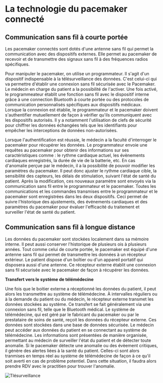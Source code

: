 La technologie du pacemaker connecté
=====================================================

Communication sans fil à courte portée
---------------------

Les pacemaker connectés sont dotés d'une antenne sans fil qui permet la communication avec des dispositifs externes. Elle permet au pacemaker de recevoir et de transmettre des signaux sans fil à des fréquences radios spécifiques. 

Pour manipuler le pacemaker, on utilise un programmateur. Il s'agit d'un dispositif indispensable à la télésurveillance des données. C'est celui-ci qui va permettre d'établir une connexion sans fil sécurisée avec le Pacemaker. Le médecin en charge du patient a la possibilité de l'activer. Une fois activé, le programmeateur établit une fonction sans fil avec le dispositif interne grâce à une connection Bluetooth à courte portée ou des protocoles de communication personnalisés spécifiques aux dispositifs médicaux. Lorsque la connexion est établie, le programmateur et le pacemaker doivent s'authentifier mutuellement de façon à vérifier qu'ils communiquent avec les dispositifs autorisés. Il y a notamment l'utilisation de clefs de sécurité pour chiffrer les données  échangées tels que les identifiants pour empêcher les interceptions de données non-autorisées.

Lorsque l'authentification est réussie, le médecin a la faculté d'interroger le pacemaker pour récupérer les données. Le programmateur envoie une requêtes au pacemaker pour obtenir des informations sur ses caractéristiques comme : le rythme cardiaque actuel, les évènements cardiaques enregistrés, la durée de vie de la batterie, etc. En cas d'anomalie perçue par le médecin, il a la possibilité de pouvoir modifier  les paramètres du pacemaker. Il peut donc ajuster le rythme cardiaque cible, la sensibilité des capteurs, les délais de stimulation, suivant l'état de santé du patient. Après la modification, ces nouveaux paramètre sont envoyés via la communication sans fil entre le programmateur et le pacemaker. Toutes les communications et les commandes transmises entre le programmateur et le pacemaker sont enregistrées dans les deux dispositifs. Ceci permet de suivre l'historique des ajustements, des événements cardiaques et des paramètres du pacemaker pour évaluer l'efficacité du traitement et surveiller l'état de santé du patient.


Communication sans fil à longue distance
-------------------------------

Les données du pacemaker sont stockées localement dans sa mémoire interne. Il peut aussi conserver l'historique de plusieurs ois à plusieurs années. Tout comme celui de courte portée, le pacemaker est équipé d'une antenne sans fil qui permet de transmettre les données à un récepteur extérieur. Le patient dispose d'un boîtier ou d'un appareil portatif qui disposera aussi d'une antenne. Ce récepteur externe établit une connexion sans fil sécurisée avec le pacemaker de façon à récupérer les données.


**Transfert vers le système de télémédecine**


Une fois que le boitier externe a réceptionné les données du patient, il peut alors les transmettre au système de télémédecine. À intervalles réguliers ou à la demande du patient ou du médecin, le récepteur externe transmet les données stockées au système. Ce transfert se fait généralement via une connexion sans fil, telle que le Bluetooth médical. Le système de télémédecine, qui est géré par le fabricant du pacemaker ou par le prestataire de soins de santé, reçoit les données du récepteur externe. Ces données sont stockées dans une base de données sécurisée. Le médecin peut accéder aux données du patient en se connectant au système de télémédecine. Les informations sont présentées de manière organisée, permettant au médecin de surveiller l'état du patient et de détecter toute anomalie.
Si le pacemaker détecte une anomalie ou des évèement critiques, il génère des alertes liées à la santé du patient. Celles-ci sont alors tranmises en temps réel au système de télémédecine de façon à ce qu'il soit averti en cas de problème potentiel. Dans cette situation, il faudra alors prendre RDV avec le practitien pour trouver l'anomalie.


![Tlésurveillance ]("C:\Users\anne-\Downloads\Tlésurveillance.png" "Tlésurveillance")




